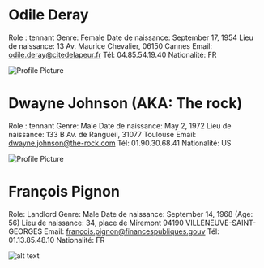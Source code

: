 # Odile Deray

Role : tennant
Genre: Female
Date de naissance: September 17, 1954
Lieu de naissance: 13 Av. Maurice Chevalier, 06150 Cannes
Email: odile.deray@citedelapeur.fr
Tél: 04.85.54.19.40
Nationalité: FR

![Profile Picture](src/Odile.png)

# Dwayne Johnson (AKA: The rock)

Role : tennant
Genre: Male
Date de naissance: May 2, 1972
Lieu de naissance: 133 B Av. de Rangueil, 31077 Toulouse
Email: dwayne.johnson@the-rock.com
Tél: 01.90.30.68.41
Nationalité: US

![Profile Picture](./src/Brice.png)

# François Pignon

Role: Landlord
Genre: Male
Date de naissance: September 14, 1968 (Age: 56)
Lieu de naissance: 34, place de Miremont 94190 VILLENEUVE-SAINT-GEORGES
Email: françois.pignon@financespubliques.gouv
Tél: 01.13.85.48.10
Nationalité: FR

![alt text](src/François.png)
